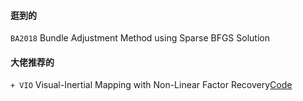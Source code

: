 #### 逛到的
`BA2018` Bundle Adjustment Method using Sparse BFGS Solution

#### 大佬推荐的
`+ VIO` Visual-Inertial Mapping with Non-Linear Factor Recovery[Code](https://github.com/VladyslavUsenko/basalt-mirror)
